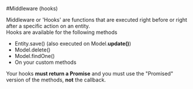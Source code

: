#Middleware (hooks)

Middleware or 'Hooks' are functions that are executed right before or right after a specific action on an entity.  
Hooks are available for the following methods

- Entity.save() (also executed on Model.**update()**)
- Model.delete()
- Model.findOne()
- On your custom methods

Your hooks **must return a Promise** and you must use the "Promised" version of the methods, **not** the callback.
